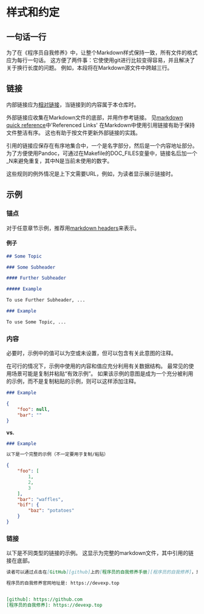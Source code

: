 # 样式和约定

## 一句话一行

为了在《程序员自我修养》中，让整个Markdown样式保持一致，所有文件的格式应为每行一句话。
这方便了两件事：它使使用git进行比较变得容易，并且解决了关于换行长度的问题。
例如，本段将在Markdown源文件中跨越三行。

## 链接

内部链接应为[相对链接][markdown-relative-links]，当链接到的内容属于本仓库时。

外部链接应收集在Markdown文件的底部，并用作参考链接。
见[markdown quick reference][markdown-quick-reference]中'Referenced Links'
在Markdown中使用引用链接有助于保持文件整洁有序。
这也有助于按文件更新外部链接的实践。

引用的链接应保存在有序地集合中，一个是名字部分，然后是一个内容地址部分。
为了方便使用Pandoc，可通过在Makefile的DOC_FILES变量中，链接名后加一个_N来避免重复，其中N是当前未使用的数字。

这些规则的例外情况是上下文需要URL，例如，为读者显示展示链接时。

## 示例

### 锚点

对于任意章节示例，推荐用[markdown headers][markdown-headers]来表示。

#### 例子

```markdown
## Some Topic

### Some Subheader

#### Further Subheader

##### Example

To use Further Subheader, ...

### Example

To use Some Topic, ...

```

### 内容

必要时，示例中的值可以为空或未设置，但可以包含有关此意图的注释。

在可行的情况下，示例中使用的内容和值应充分利用有关数据结构。
最常见的使用场景可能是复制并粘贴“有效示例”。
如果该示例的意图是成为一个充分被利用的示例，而不是复制粘贴的示例，则可以这样添加注释。

```markdown
### Example
```
```json
{
    "foo": null,
    "bar": ""
}
```

**vs.**

```markdown
### Example

以下是一个完整的示例（不一定要用于复制/粘贴）
```
```json
{
    "foo": [
        1,
        2,
        3
    ],
    "bar": "waffles",
    "bif": {
        "baz": "potatoes"
    }
}
```

### 链接

以下是不同类型的链接的示例。
这显示为完整的markdown文件，其中引用的链接在底部。

```markdown
读者可以通过点击在[GitHub][github]上的[程序员的自我修养手册][程序员的自我修养]，来获得更详细的了解。

程序员的自我修养官网地址是: https://devexp.top


[github]: https://github.com
[程序员的自我修养]: https://devexp.top
```


[markdown-headers]: https://help.github.com/articles/basic-writing-and-formatting-syntax/#headings
[markdown-quick-reference]: https://en.support.wordpress.com/markdown-quick-reference
[markdown-relative-links]: https://help.github.com/articles/basic-writing-and-formatting-syntax/#relative-links
